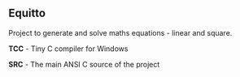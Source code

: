 Equitto
--------


Project to generate and solve maths equations - linear and square.


**TCC** - Tiny C compiler for Windows


**SRC** - The main ANSI C source of the project 

